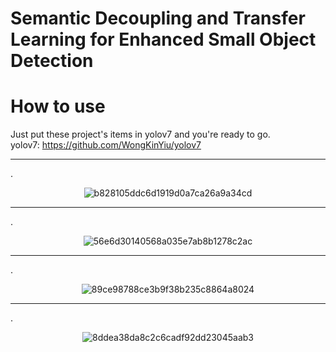 # Semantic Decoupling and Transfer Learning for Enhanced Small Object Detection


# **How to use**    
Just put these project's items in yolov7 and you're ready to go.  
yolov7: https://github.com/WongKinYiu/yolov7
***
.<div align=center>![b828105ddc6d1919d0a7ca26a9a34cd](https://github.com/user-attachments/assets/ab36aab9-a708-41e9-bc62-08c78e70a98f)</div>
*** 
.<div align=center>![56e6d30140568a035e7ab8b1278c2ac](https://github.com/user-attachments/assets/dc717c3c-371f-41a0-a4e8-35dcd1d1dd3b)</div>
***  
.<div align=center>![89ce98788ce3b9f38b235c8864a8024](https://github.com/user-attachments/assets/d48df763-f858-4d58-9cb3-18fb1a35d1fd)</div>
***   
.<div align=center>![8ddea38da8c2c6cadf92dd23045aab3](https://github.com/user-attachments/assets/6e12912a-237f-4c43-89cf-6d0c906c2bd7)</div>
